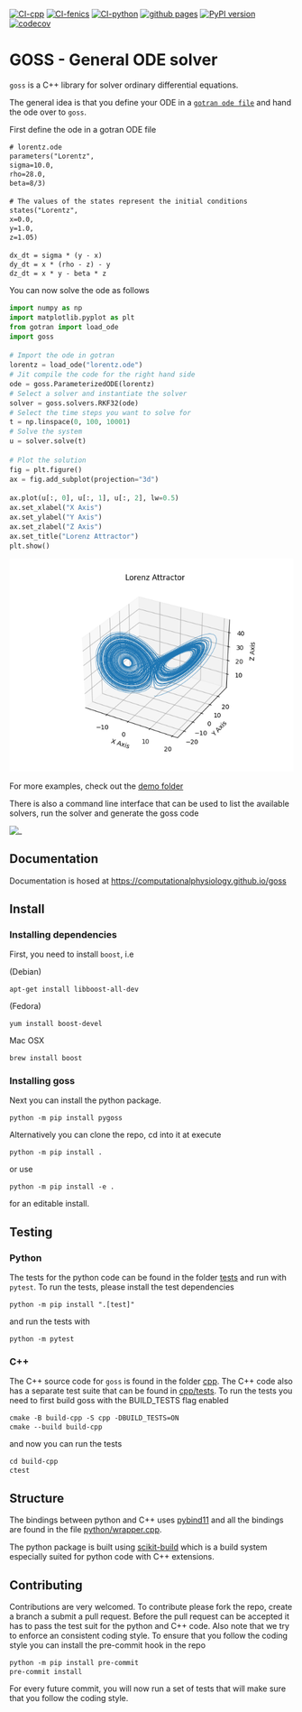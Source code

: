 [![CI-cpp](https://github.com/ComputationalPhysiology/goss/actions/workflows/cpp.yml/badge.svg)](https://github.com/ComputationalPhysiology/goss/actions/workflows/cpp.yml)
[![CI-fenics](https://github.com/ComputationalPhysiology/goss/actions/workflows/fenics.yml/badge.svg)](https://github.com/ComputationalPhysiology/goss/actions/workflows/fenics.yml)
[![CI-python](https://github.com/ComputationalPhysiology/goss/actions/workflows/python.yml/badge.svg)](https://github.com/ComputationalPhysiology/goss/actions/workflows/python.yml)
[![github pages](https://github.com/ComputationalPhysiology/goss/actions/workflows/github-pages.yml/badge.svg)](https://github.com/ComputationalPhysiology/goss/actions/workflows/github-pages.yml)
[![PyPI version](https://badge.fury.io/py/pygoss.svg)](https://badge.fury.io/py/pygoss)
[![codecov](https://codecov.io/gh/ComputationalPhysiology/goss/branch/main/graph/badge.svg?token=Z7DVGX7SUR)](https://codecov.io/gh/ComputationalPhysiology/goss)

# GOSS - General ODE solver

`goss` is a C++ library for solver ordinary differential equations.

The general idea is that you define your ODE in a [`gotran ode file`](https://github.com/ComputationalPhysiology/gotran) and hand the ode over to `goss`.

First define the ode in a gotran ODE file

```
# lorentz.ode
parameters("Lorentz",
sigma=10.0,
rho=28.0,
beta=8/3)

# The values of the states represent the initial conditions
states("Lorentz",
x=0.0,
y=1.0,
z=1.05)

dx_dt = sigma * (y - x)
dy_dt = x * (rho - z) - y
dz_dt = x * y - beta * z
```
You can now solve the ode as follows
```python
import numpy as np
import matplotlib.pyplot as plt
from gotran import load_ode
import goss

# Import the ode in gotran
lorentz = load_ode("lorentz.ode")
# Jit compile the code for the right hand side
ode = goss.ParameterizedODE(lorentz)
# Select a solver and instantiate the solver
solver = goss.solvers.RKF32(ode)
# Select the time steps you want to solve for
t = np.linspace(0, 100, 10001)
# Solve the system
u = solver.solve(t)

# Plot the solution
fig = plt.figure()
ax = fig.add_subplot(projection="3d")

ax.plot(u[:, 0], u[:, 1], u[:, 2], lw=0.5)
ax.set_xlabel("X Axis")
ax.set_ylabel("Y Axis")
ax.set_zlabel("Z Axis")
ax.set_title("Lorenz Attractor")
plt.show()
```
![_](https://raw.githubusercontent.com/ComputationalPhysiology/goss/main/docs/source/_static/lorentz.png)


For more examples, check out the [demo folder](https://github.com/ComputationalPhysiology/goss/tree/main/demo)

There is also a command line interface that can be used to list the available solvers, run the solver and generate the goss code

![_](https://raw.githubusercontent.com/ComputationalPhysiology/goss/main/docs/source/_static/cli.gif)


## Documentation

Documentation is hosed at https://computationalphysiology.github.io/goss

## Install

### Installing dependencies
First, you need to install `boost`, i.e

(Debian)
```
apt-get install libboost-all-dev
```
(Fedora)
```
yum install boost-devel
```
Mac OSX
```
brew install boost
```

### Installing goss
Next you can install the python package.
```
python -m pip install pygoss
```

Alternatively you can clone the repo, cd into it at execute
```
python -m pip install .
```
or use
```
python -m pip install -e .
```
for an editable install.

## Testing

### Python

The tests for the python code can be found in the folder [tests](tests) and run with `pytest`. To run the tests, please install the test dependencies
```
python -m pip install ".[test]"
```
and run the tests with
```
python -m pytest
```

### C++

The C++ source code for `goss` is found in the folder [cpp](cpp). The C++ code also has a separate test suite that can be found in [cpp/tests](cpp/tests). To run the tests you need to first build goss with the BUILD_TESTS flag enabled

```
cmake -B build-cpp -S cpp -DBUILD_TESTS=ON
cmake --build build-cpp
```
and now you can run the tests
```
cd build-cpp
ctest
```

## Structure

The bindings between python and C++ uses [pybind11](https://pybind11.readthedocs.io/en/stable/) and all the bindings are found in the file [python/wrapper.cpp](python/wrapper.cpp).

The python package is built using [scikit-build](https://scikit-build.readthedocs.io/en/latest/index.html) which is a build system especially suited for python code with C++ extensions.

## Contributing

Contributions are very welcomed. To contribute please fork the repo, create a branch a submit a pull request. Before the pull request can be accepted it has to pass the test suit for the python and C++ code. Also note that we try to enforce an consistent coding style. To ensure that you follow the coding style you can install the pre-commit hook in the repo
```
python -m pip install pre-commit
pre-commit install
```
For every future commit, you will now run a set of tests that will make sure that you follow the coding style.

